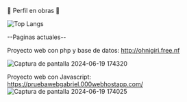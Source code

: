 🚧 Perfil en obras 🚧

![Top Langs](https://github-readme-stats.vercel.app/api/top-langs/?username=SkynoDore&layout=compact)

--Paginas actuales--

Proyecto web con php y base de datos: 
http://ohnigiri.free.nf 

![Captura de pantalla 2024-06-19 174320](https://github.com/SkynoDore/SkynoDore/assets/40807192/146f4589-0b09-48f4-8374-520f7a933499)



Proyecto web con Javascript: 
https://pruebawebgabriel.000webhostapp.com/
![Captura de pantalla 2024-06-19 174025](https://github.com/SkynoDore/SkynoDore/assets/40807192/e738de2d-a34c-447f-9ef4-5d68177c3928)

